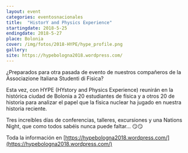 ```yaml
---
layout: event
categories: eventosnacionales
title:  "HistorY and Physics Experience"
startingdate: 2018-5-25
endingdate: 2018-5-27
place: Bolonia
cover: /img/fotos/2018-HYPE/hype_profile.png
gallery:
site: https://hypebologna2018.wordpress.com/
---
```


¿Preparados para otra pasada de evento de nuestros compañeros de la Associazione Italiana Studenti di Fisica?

Esta vez, con HYPE (HYstory and Physics Experience) reunirán en la histórica ciudad de Bolonia a 20 estudiantes de física y a otros 20
de historia para analizar el papel que la física nuclear ha jugado en nuestra historia reciente.

Tres increíbles días de conferencias, talleres, excursiones y una Nations Night, que como todos sabéis nunca puede faltar... 😏😏

Toda la información en [https://hypebologna2018.wordpress.com/](https://hypebologna2018.wordpress.com/)

